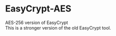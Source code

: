 # EasyCrypt-AES
AES-256 version of EasyCrypt
<br>
This is a stronger version of the old EasyCrypt tool.
